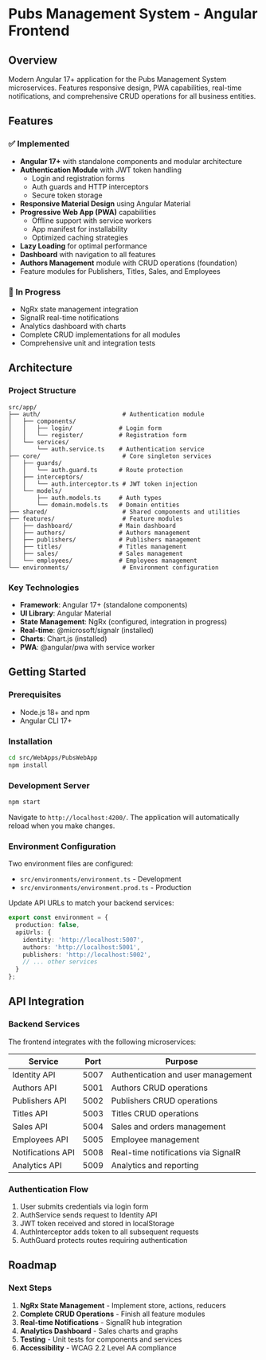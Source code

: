 # Pubs Management System - Angular Frontend

## Overview

Modern Angular 17+ application for the Pubs Management System microservices. Features responsive design, PWA capabilities, real-time notifications, and comprehensive CRUD operations for all business entities.

## Features

### ✅ Implemented
- **Angular 17+** with standalone components and modular architecture
- **Authentication Module** with JWT token handling
  - Login and registration forms
  - Auth guards and HTTP interceptors
  - Secure token storage
- **Responsive Material Design** using Angular Material
- **Progressive Web App (PWA)** capabilities
  - Offline support with service workers
  - App manifest for installability
  - Optimized caching strategies
- **Lazy Loading** for optimal performance
- **Dashboard** with navigation to all features
- **Authors Management** module with CRUD operations (foundation)
- Feature modules for Publishers, Titles, Sales, and Employees

### 🚧 In Progress
- NgRx state management integration
- SignalR real-time notifications
- Analytics dashboard with charts
- Complete CRUD implementations for all modules
- Comprehensive unit and integration tests

## Architecture

### Project Structure
```
src/app/
├── auth/                       # Authentication module
│   ├── components/
│   │   ├── login/             # Login form
│   │   └── register/          # Registration form
│   └── services/
│       └── auth.service.ts    # Authentication service
├── core/                       # Core singleton services
│   ├── guards/
│   │   └── auth.guard.ts      # Route protection
│   ├── interceptors/
│   │   └── auth.interceptor.ts # JWT token injection
│   └── models/
│       ├── auth.models.ts     # Auth types
│       └── domain.models.ts   # Domain entities
├── shared/                     # Shared components and utilities
├── features/                   # Feature modules
│   ├── dashboard/             # Main dashboard
│   ├── authors/               # Authors management
│   ├── publishers/            # Publishers management
│   ├── titles/                # Titles management
│   ├── sales/                 # Sales management
│   └── employees/             # Employees management
└── environments/               # Environment configuration
```

### Key Technologies
- **Framework**: Angular 17+ (standalone components)
- **UI Library**: Angular Material
- **State Management**: NgRx (configured, integration in progress)
- **Real-time**: @microsoft/signalr (installed)
- **Charts**: Chart.js (installed)
- **PWA**: @angular/pwa with service worker

## Getting Started

### Prerequisites
- Node.js 18+ and npm
- Angular CLI 17+

### Installation

```bash
cd src/WebApps/PubsWebApp
npm install
```

### Development Server

```bash
npm start
```

Navigate to `http://localhost:4200/`. The application will automatically reload when you make changes.

### Environment Configuration

Two environment files are configured:
- `src/environments/environment.ts` - Development
- `src/environments/environment.prod.ts` - Production

Update API URLs to match your backend services:

```typescript
export const environment = {
  production: false,
  apiUrls: {
    identity: 'http://localhost:5007',
    authors: 'http://localhost:5001',
    publishers: 'http://localhost:5002',
    // ... other services
  }
};
```

## API Integration

### Backend Services

The frontend integrates with the following microservices:

| Service | Port | Purpose |
|---------|------|---------|
| Identity API | 5007 | Authentication and user management |
| Authors API | 5001 | Authors CRUD operations |
| Publishers API | 5002 | Publishers CRUD operations |
| Titles API | 5003 | Titles CRUD operations |
| Sales API | 5004 | Sales and orders management |
| Employees API | 5005 | Employee management |
| Notifications API | 5008 | Real-time notifications via SignalR |
| Analytics API | 5009 | Analytics and reporting |

### Authentication Flow

1. User submits credentials via login form
2. AuthService sends request to Identity API
3. JWT token received and stored in localStorage
4. AuthInterceptor adds token to all subsequent requests
5. AuthGuard protects routes requiring authentication

## Roadmap

### Next Steps

1. **NgRx State Management** - Implement store, actions, reducers
2. **Complete CRUD Operations** - Finish all feature modules
3. **Real-time Notifications** - SignalR hub integration
4. **Analytics Dashboard** - Sales charts and graphs
5. **Testing** - Unit tests for components and services
6. **Accessibility** - WCAG 2.2 Level AA compliance
